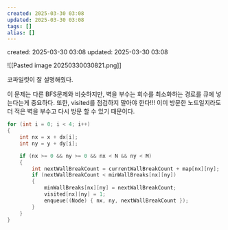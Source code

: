 ```yaml
---
created: 2025-03-30 03:08
updated: 2025-03-30 03:08
tags: []
alias: []
---
```


created: 2025-03-30 03:08
updated: 2025-03-30 03:08



![[Pasted image 20250330030821.png]]


코파일럿이 잘 설명해줬다. 

이 문제는 다른 BFS문제와 비슷하지만, 벽을 부수는 회수를 최소화하는 경로를 큐에 넣는다는게 중요하다.
또한, visited를 점검하지 말아야 한다!!! 이미 방문한 노드일지라도 더 적은 벽을 부수고 다시 방문 할 수 있기 때문이다.

```cpp
for (int i = 0; i < 4; i++)
{
    int nx = x + dx[i];
    int ny = y + dy[i];

    if (nx >= 0 && ny >= 0 && nx < N && ny < M)
    {
        int nextWallBreakCount = currentWallBreakCount + map[nx][ny];
        if (nextWallBreakCount < minWallBreaks[nx][ny])
        {
            minWallBreaks[nx][ny] = nextWallBreakCount;
            visited[nx][ny] = 1;
            enqueue((Node) { nx, ny, nextWallBreakCount });
        }
    }
}
```

